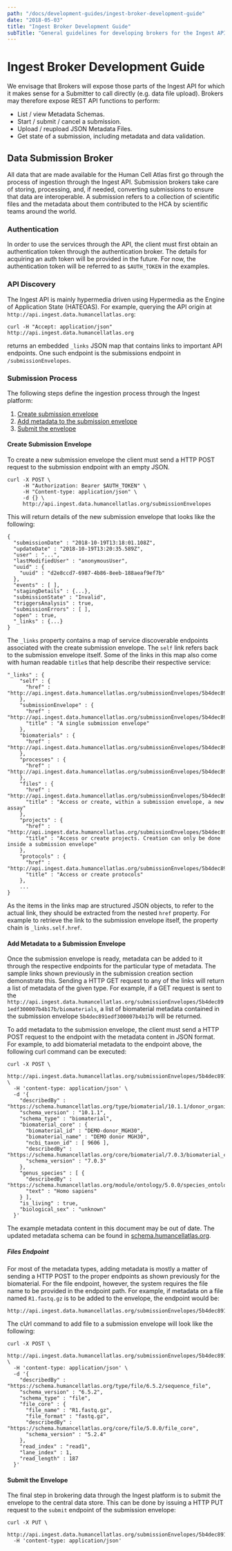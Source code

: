 ```yaml
---
path: "/docs/development-guides/ingest-broker-development-guide"
date: "2018-05-03"
title: "Ingest Broker Development Guide"
subTitle: "General guidelines for developing brokers for the Ingest API."
---
```


# Ingest Broker Development Guide

We envisage that Brokers will expose those parts of the Ingest API for which it makes sense for a Submitter to call directly (e.g. data file upload). Brokers may therefore expose REST API functions to perform:

* List / view Metadata Schemas.
* Start / submit / cancel a submission.
* Upload / reupload JSON Metadata Files.
* Get state of a submission, including metadata and data validation.

## Data Submission Broker

All data that are made available for the Human Cell Atlas first go through the process of ingestion through the Ingest API. Submission brokers take care of storing, processing, and, if needed, converting submissions to ensure that data are interoperable. A submission refers to a collection of scientific files and the metadata about them contributed to the HCA by scientific teams around the world.

### Authentication

In order to use the services through the API, the client must first obtain an authentication token through the authentication broker. The details for acquiring an auth token will be provided in the future. For now, the authentication token will be referred to as `$AUTH_TOKEN` in the examples.


### API Discovery

The Ingest API is mainly hypermedia driven using Hypermedia as the Engine of Application State (HATEOAS). For example, querying the API origin at `http://api.ingest.data.humancellatlas.org`:

    curl -H "Accept: application/json" http://api.ingest.data.humancellatlas.org

returns an embedded `_links` JSON map that contains links to important API endpoints. One such endpoint is the submissions endpoint in `/submissionEnvelopes`.

### Submission Process

The following steps define the ingestion process through the Ingest platform:

1. [Create submission envelope](#step1)
1. [Add metadata to the submission envelope](#step2)
1. [Submit the envelope](#step3)

#### <a name="step1"></a>Create Submission Envelope

To create a new submission envelope the client must send a HTTP POST request to the submission endpoint with an empty JSON.

```
curl -X POST \
     -H "Authorization: Bearer $AUTH_TOKEN" \
     -H "Content-type: application/json" \
     -d {} \
     http://api.ingest.data.humancellatlas.org/submissionEnvelopes
```

This will return details of the new submission envelope that looks like the following:

```
{
  "submissionDate" : "2018-10-19T13:18:01.108Z",
  "updateDate" : "2018-10-19T13:20:35.589Z",
  "user" : "...",
  "lastModifiedUser" : "anonymousUser",
  "uuid" : {
    "uuid" : "d2e8ccd7-6987-4b86-8eeb-188aeaf9ef7b"
  },
  "events" : [ ],
  "stagingDetails" : {...},
  "submissionState" : "Invalid",
  "triggersAnalysis" : true,
  "submissionErrors" : [ ],
  "open" : true,
  "_links" : {...}
}
```

The `_links` property contains a map of service discoverable endpoints associated with the create submission envelope. The `self` link refers back to the submission envelope itself. Some of the links in this map also come with human readable `title`s that help describe their respective service:

```
"_links" : {
    "self" : {
      "href" : "http://api.ingest.data.humancellatlas.org/submissionEnvelopes/5b4dec891edf300007b4b17b"
    },
    "submissionEnvelope" : {
      "href" : "http://api.ingest.data.humancellatlas.org/submissionEnvelopes/5b4dec891edf300007b4b17b",
      "title" : "A single submission envelope"
    },
    "biomaterials" : {
      "href" : "http://api.ingest.data.humancellatlas.org/submissionEnvelopes/5b4dec891edf300007b4b17b/biomaterials"
    },
    "processes" : {
      "href" : "http://api.ingest.data.humancellatlas.org/submissionEnvelopes/5b4dec891edf300007b4b17b/processes"
    },
    "files" : {
      "href" : "http://api.ingest.data.humancellatlas.org/submissionEnvelopes/5b4dec891edf300007b4b17b/files",
      "title" : "Access or create, within a submission envelope, a new assay"
    },
    "projects" : {
      "href" : "http://api.ingest.data.humancellatlas.org/submissionEnvelopes/5b4dec891edf300007b4b17b/projects",
      "title" : "Access or create projects. Creation can only be done inside a submission envelope"
    },
    "protocols" : {
      "href" : "http://api.ingest.data.humancellatlas.org/submissionEnvelopes/5b4dec891edf300007b4b17b/protocols",
      "title" : "Access or create protocols"
    },
	...
}
```

As the items in the links map are structured JSON objects, to refer to the actual link, they should be extracted from the nested `href` property. For example to retrieve the link to the submission envelope itself, the property chain is `_links.self.href`.

#### <a name="step2"></a>Add Metadata to a Submission Envelope

Once the submission envelope is ready, metadata can be added to it through the respective endpoints for the particular type of metadata. The sample links shown previously in the submission creation section demonstrate this. Sending a HTTP GET request to any of the links will return a list of metadata of the given type. For example, if a GET request is sent to the `http://api.ingest.data.humancellatlas.org/submissionEnvelopes/5b4dec891edf300007b4b17b/biomaterials`, a list of biomaterial metadata contained in the submission envelope `5b4dec891edf300007b4b17b` will be returned.

To add metadata to the submission envelope, the client must send a HTTP POST request to the endpoint with the metadata content in JSON format. For example, to add biomaterial metadata to the endpoint above, the following curl command can be executed:

```
curl -X POST \
  http://api.ingest.data.humancellatlas.org/submissionEnvelopes/5b4dec891edf300007b4b17b/biomaterials \
  -H 'content-type: application/json' \
  -d '{
    "describedBy" : "https://schema.humancellatlas.org/type/biomaterial/10.1.1/donor_organism",
    "schema_version" : "10.1.1",
    "schema_type" : "biomaterial",
    "biomaterial_core" : {
      "biomaterial_id" : "DEMO-donor_MGH30",
      "biomaterial_name" : "DEMO donor MGH30",
      "ncbi_taxon_id" : [ 9606 ],
      "describedBy" : "https://schema.humancellatlas.org/core/biomaterial/7.0.3/biomaterial_core",
      "schema_version" : "7.0.3"
    },
    "genus_species" : [ {
      "describedBy" : "https://schema.humancellatlas.org/module/ontology/5.0.0/species_ontology",
      "text" : "Homo sapiens"
    } ],
    "is_living" : true,
    "biological_sex" : "unknown"
  }'
```

The example metadata content in this document may be out of date. The updated metadata schema can be found in [schema.humancellatlas.org](https://schema.humancellatlas.org/~).

##### Files Endpoint

For most of the metadata types, adding metadata is mostly a matter of sending a HTTP POST to the proper endpoints as shown previously for the biomaterial. For the file endpoint, however, the system requires the file name to be provided in the endpoint path. For example, if metadata on a file named `R1.fastq.gz` is to be added to the envelope, the endpoint would be:

    http://api.ingest.data.humancellatlas.org/submissionEnvelopes/5b4dec891edf300007b4b17b/files/R1.fastq.gz


The cUrl command to add file to a submission envelope will look like the following:

```
curl -X POST \
  http://api.ingest.data.humancellatlas.org/submissionEnvelopes/5b4dec891edf300007b4b17b/files/R1.fastq.gz \
  -H 'content-type: application/json' \
  -d '{
    "describedBy" : "https://schema.humancellatlas.org/type/file/6.5.2/sequence_file",
    "schema_version" : "6.5.2",
    "schema_type" : "file",
    "file_core" : {
      "file_name" : "R1.fastq.gz",
      "file_format" : "fastq.gz",
      "describedBy" : "https://schema.humancellatlas.org/core/file/5.0.0/file_core",
      "schema_version" : "5.2.4"
    },
    "read_index" : "read1",
    "lane_index" : 1,
    "read_length" : 187
  }'
```

#### <a name="step3"></a> Submit the Envelope

The final step in brokering data through the Ingest platform is to submit the envelope to the central data store. This can be done by issuing a HTTP PUT request to the `submit` endpoint of the submission envelope:

```
curl -X PUT \
  http://api.ingest.data.humancellatlas.org/submissionEnvelopes/5b4dec891edf300007b4b17b/submit
  -H 'content-type: application/json'
```
